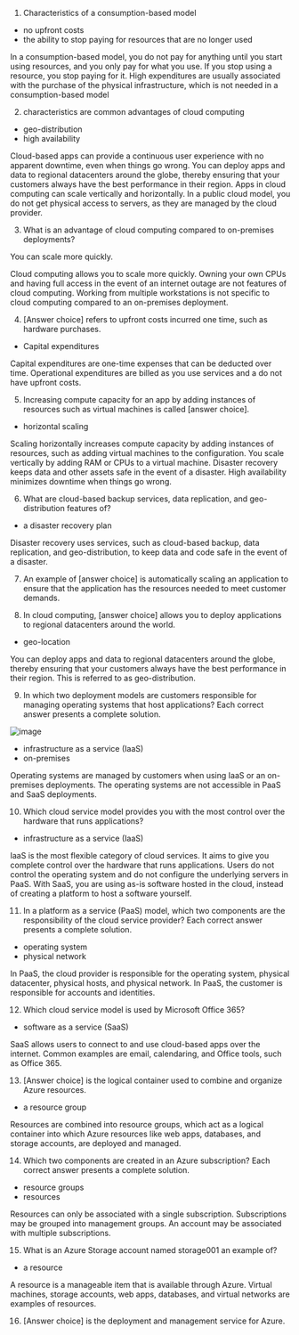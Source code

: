 1. Characteristics of a consumption-based model

- no upfront costs
- the ability to stop paying for resources that are no longer used

In a consumption-based model, you do not pay for anything until you start using resources, and you only pay for what you use. If you stop using a resource, you stop paying for it. High expenditures are usually associated with the purchase of the physical infrastructure, which is not needed in a consumption-based model


2. characteristics are common advantages of cloud computing

- geo-distribution
- high availability

Cloud-based apps can provide a continuous user experience with no apparent downtime, even when things go wrong. You can deploy apps and data to regional datacenters around the globe, thereby ensuring that your customers always have the best performance in their region. Apps in cloud computing can scale vertically and horizontally. In a public cloud model, you do not get physical access to servers, as they are managed by the cloud provider.


3. What is an advantage of cloud computing compared to on-premises deployments?

You can scale more quickly.

Cloud computing allows you to scale more quickly. Owning your own CPUs and having full access in the event of an internet outage are not features of cloud computing. Working from multiple workstations is not specific to cloud computing compared to an on-premises deployment.

4. [Answer choice] refers to upfront costs incurred one time, such as hardware purchases.

- Capital expenditures

Capital expenditures are one-time expenses that can be deducted over time. Operational expenditures are billed as you use services and a do not have upfront costs.

5. Increasing compute capacity for an app by adding instances of resources such as virtual machines is called [answer choice].

- horizontal scaling

Scaling horizontally increases compute capacity by adding instances of resources, such as adding virtual machines to the configuration. You scale vertically by adding RAM or CPUs to a virtual machine. Disaster recovery keeps data and other assets safe in the event of a disaster. High availability minimizes downtime when things go wrong.

6. What are cloud-based backup services, data replication, and geo-distribution features of?

- a disaster recovery plan

Disaster recovery uses services, such as cloud-based backup, data replication, and geo-distribution, to keep data and code safe in the event of a disaster.

7. An example of [answer choice] is automatically scaling an application to ensure that the application has the resources needed to meet customer demands.

8. In cloud computing, [answer choice] allows you to deploy applications to regional datacenters around the world.

- geo-location

You can deploy apps and data to regional datacenters around the globe, thereby ensuring that your customers always have the best performance in their region. This is referred to as geo-distribution.

9. In which two deployment models are customers responsible for managing operating systems that host applications? Each correct answer presents a complete solution.

![image](https://github.com/jefftsui1/Cybersecurity-Home-Labs/assets/46698661/68a3c2fd-9e23-4540-9320-77963fe2156b)

- infrastructure as a service (IaaS)
- on-premises

Operating systems are managed by customers when using IaaS or an on-premises deployments. The operating systems are not accessible in PaaS and SaaS deployments.

10. Which cloud service model provides you with the most control over the hardware that runs applications?

- infrastructure as a service (IaaS)

IaaS is the most flexible category of cloud services. It aims to give you complete control over the hardware that runs applications. Users do not control the operating system and do not configure the underlying servers in PaaS. With SaaS, you are using as-is software hosted in the cloud, instead of creating a platform to host a software yourself.

11. In a platform as a service (PaaS) model, which two components are the responsibility of the cloud service provider? Each correct answer presents a complete solution.

- operating system
- physical network

In PaaS, the cloud provider is responsible for the operating system, physical datacenter, physical hosts, and physical network. In PaaS, the customer is responsible for accounts and identities.

12. Which cloud service model is used by Microsoft Office 365?

- software as a service (SaaS)

SaaS allows users to connect to and use cloud-based apps over the internet. Common examples are email, calendaring, and Office tools, such as Office 365.

13. [Answer choice] is the logical container used to combine and organize Azure resources.

- a resource group

Resources are combined into resource groups, which act as a logical container into which Azure resources like web apps, databases, and storage accounts, are deployed and managed.

14. Which two components are created in an Azure subscription? Each correct answer presents a complete solution.

- resource groups
- resources

Resources can only be associated with a single subscription. Subscriptions may be grouped into management groups. An account may be associated with multiple subscriptions.

15. What is an Azure Storage account named storage001 an example of?

- a resource

A resource is a manageable item that is available through Azure. Virtual machines, storage accounts, web apps, databases, and virtual networks are examples of resources.

16. [Answer choice] is the deployment and management service for Azure.

